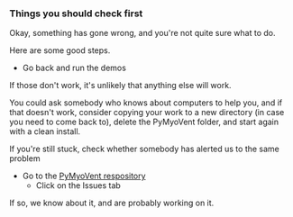 ### Things you should check first

Okay, something has gone wrong, and you're not quite sure what to do.

Here are some good steps.

+ Go back and run the demos
  
If those don't work, it's unlikely that anything else will work.

You could ask somebody who knows about computers to help you, and if that doesn't work, consider copying your work to a new directory (in case you need to come back to), delete the PyMyoVent folder, and start again with a clean install.

If you're still stuck, check whether somebody has alerted us to the same problem

+ Go to the [PyMyoVent respository](https://github.com/Campbell-Muscle-Lab/PyMyoVent)
  + Click on the Issues tab

If so, we know about it, and are probably working on it.